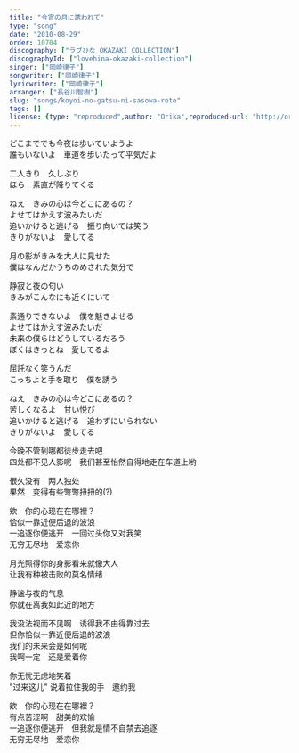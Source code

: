 ```yaml
---
title: "今宵の月に誘われて"
type: "song"
date: "2010-08-29"
order: 10704
discography: ["ラブひな OKAZAKI COLLECTION"]
discographyId: ["lovehina-okazaki-collection"]
singer: ["岡崎律子"]
songwriter: ["岡崎律子"]
lyricwriter: ["岡崎律子"]
arranger: ["長谷川智樹"]
slug: "songs/koyoi-no-gatsu-ni-sasowa-rete"
tags: []
license: {type: "reproduced",author: "Orika",reproduced-url: "http://orikamushi.myweb.hinet.net/",reproduced-website: "織歌蟲網站"}
---
```


どこまででも今夜は歩いていようよ   
誰もいないよ　車道を歩いたって平気だよ   
  
二人きり　久しぶり   
ほら　素直が降りてくる   
  
ねえ　きみの心は今どこにあるの？   
よせてはかえす波みたいだ   
追いかけると逃げる　振り向いては笑う   
きりがないよ　愛してる   
  
月の影がきみを大人に見せた   
僕はなんだかうちのめされた気分で   
  
静寂と夜の匂い   
きみがこんなにも近くにいて   
  
素通りできないよ　僕を魅きよせる   
よせてはかえす波みたいだ   
未来の僕らはどうしているだろう   
ぼくはきっとね　愛してるよ   
  
屈託なく笑うんだ   
こっちよと手を取り　僕を誘う   
  
ねえ　きみの心は今どこにあるの？   
苦しくなるよ　甘い悦び   
追いかけると逃げる　追わずにいられない   
きりがないよ　愛してる  
  
  <!-- 翻译 -->

今晚不管到哪都徒步走去吧   
四处都不见人影呢　我们甚至怡然自得地走在车道上哟   
  
很久没有　两人独处   
果然　变得有些彆彆扭扭的(?)   
  
欸　你的心现在在哪裡？   
恰似一靠近便后退的波浪   
一追逐你便逃开　一回过头你又对我笑   
无穷无尽地　爱恋你   
  
月光照得你的身影看来就像大人   
让我有种被击败的莫名情绪   
  
静谧与夜的气息   
你就在离我如此近的地方   
  
我没法视而不见啊　诱得我不由得靠过去   
但你恰似一靠近便后退的波浪   
我们的未来会是如何呢   
我啊一定　还是爱着你   
  
你无忧无虑地笑着   
"过来这儿" 说着拉住我的手　邀约我   
  
欸　你的心现在在哪裡？   
有点苦涩啊　甜美的欢愉   
一追逐你便逃开　但我就是情不自禁去追逐   
无穷无尽地　爱恋你
